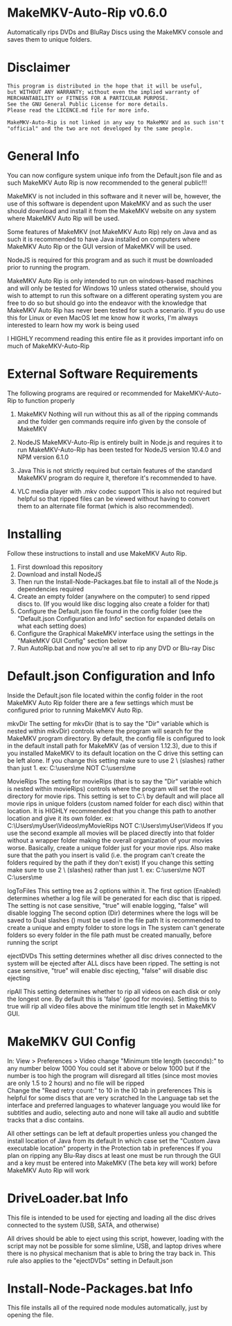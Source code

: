 # MakeMKV-Auto-Rip v0.6.0
Automatically rips DVDs and BluRay Discs using the MakeMKV console and saves them to unique folders.

# Disclaimer
    This program is distributed in the hope that it will be useful,
    but WITHOUT ANY WARRANTY; without even the implied warranty of
    MERCHANTABILITY or FITNESS FOR A PARTICULAR PURPOSE.
    See the GNU General Public License for more details.
    Please read the LICENCE.md file for more info.

    MakeMKV-Auto-Rip is not linked in any way to MakeMKV and as such isn't "official" and the two are not developed by the same people.

# General Info
You can now configure system unique info from the Default.json file and as such MakeMKV Auto Rip is now recommended to the general public!!!

MakeMKV is not included in this software and it never will be, however, the use of this software is dependent upon MakeMKV and as such the user should download and install it from the MakeMKV website on any system where MakeMKV Auto Rip will be used.

Some features of MakeMKV (not MakeMKV Auto Rip) rely on Java and as such it is recommended to have Java installed on computers where MakeMKV Auto Rip or the GUI version of MakeMKV will be used.

NodeJS is required for this program and as such it must be downloaded prior to running the program.

MakeMKV Auto Rip is only intended to run on windows-based machines and will only be tested for Windows 10 unless stated otherwise, should you wish to attempt to run this software on a different operating system you are free to do so but should go into the endeavor with the knowledge that MakeMKV Auto Rip has never been tested for such a scenario.
    If you do use this for Linux or even MacOS let me know how it works, I'm always interested to learn how my work is being used

I HIGHLY recommend reading this entire file as it provides important info on much of MakeMKV-Auto-Rip

# External Software Requirements
The following programs are required or recommended for MakeMKV-Auto-Rip to function properly

1. MakeMKV
    Nothing will run without this as all of the ripping commands and the folder gen commands require info given by the console of MakeMKV

2. NodeJS
    MakeMKV-Auto-Rip is entirely built in Node.js and requires it to run
    MakeMKV-Auto-Rip has been tested for NodeJS version 10.4.0 and NPM version 6.1.0

3. Java
    This is not strictly required but certain features of the standard MakeMKV program do require it, therefore it's recommended to have.

4. VLC media player with .mkv codec support
    This is also not required but helpful so that ripped files can be viewed without having to convert them to an alternate file format (which is also recommended).

# Installing
Follow these instructions to install and use MakeMKV Auto Rip.
1. First download this repository
2. Download and install NodeJS
3. Then run the Install-Node-Packages.bat file to install all of the Node.js dependencies required
4. Create an empty folder (anywhere on the computer) to send ripped discs to. (If you would like disc logging also create a folder for that)
5. Configure the Default.json file found in the config folder (see the "Default.json Configuration and Info" section for expanded details on what each setting does)
6. Configure the Graphical MakeMKV interface using the settings in the "MakeMKV GUI Config" section below
7. Run AutoRip.bat and now you're all set to rip any DVD or Blu-ray Disc

# Default.json Configuration and Info
Inside the Default.json file located within the config folder in the root MakeMKV Auto Rip folder there are a few settings which must be configured prior to running MakeMKV Auto Rip.

mkvDir
The setting for mkvDir (that is to say the "Dir" variable which is nested within mkvDir) controls where the program will search for the MakeMKV program directory.
By default, the config file is configured to look in the default install path for MakeMKV (as of version 1.12.3), due to this if you installed MakeMKV to its default location on the C drive this setting can be left alone.
If you change this setting make sure to use 2 \ (slashes) rather than just 1.
    ex: C:\\users\\me
    NOT C:\users\me

MovieRips
The setting for movieRips (that is to say the "Dir" variable which is nested within movieRips) controls where the program will set the root directory for movie rips.
    This setting is set to C:\\ by default and will place all movie rips in unique folders (custom named folder for each disc) within that location.
    It is HIGHLY recommended that you change this path to another location and give it its own folder.
        ex: C:\\Users\\myUser\\Videos\\myMovieRips
        NOT C:\\Users\\myUser\\Videos
    If you use the second example all movies will be placed directly into that folder without a wrapper folder making the overall organization of your movies worse.
        Basically, create a unique folder just for your movie rips.
    Also make sure that the path you insert is valid (i.e. the program can't create the folders required by the path if they don't exist)
    If you change this setting make sure to use 2 \ (slashes) rather than just 1.
        ex: C:\\users\\me
        NOT C:\users\me

logToFiles
This setting tree as 2 options within it.
The first option (Enabled) determines whether a log file will be generated for each disc that is ripped.
    The setting is not case sensitive, "true" will enable logging, "false" will disable logging
The second option (Dir) determines where the logs will be saved to
    Dual slashes (\) must be used in the file path
    It is recommended to create a unique and empty folder to store logs in
    The system can't generate folders so every folder in the file path must be created manually, before running the script

ejectDVDs
This setting determines whether all disc drives connected to the system will be ejected after ALL discs have been ripped.
    The setting is not case sensitive, "true" will enable disc ejecting, "false" will disable disc ejecting

ripAll
This setting determines whether to rip all videos on each disk or only the longest one. By default this is 'false' (good for movies).
    Setting this to true will rip all video files above the minimum title length set in MakeMKV GUI.

# MakeMKV GUI Config
In: View > Preferences > Video change "Minimum title length (seconds):" to any number below 1000
    You could set it above or below 1000 but if the number is too high the program will disregard all titles (since most movies are only 1.5 to 2 hours) and no file will be ripped\
Change the "Read retry count:" to 10 in the IO tab in preferences
    This is helpful for some discs that are very scratched
In the Language tab set the interface and preferred languages to whatever language you would like for subtitles and audio, selecting auto and none will take all audio and subtitle tracks that a disc contains.

All other settings can be left at default properties unless you changed the install location of Java from its default
    In which case set the "Custom Java executable location" property in the Protection tab in preferences
If you plan on ripping any Blu-Ray discs at least one must be run through the GUI and a key must be entered into MakeMKV (The beta key will work) before MakeMKV Auto Rip will work

# DriveLoader.bat Info
This file is intended to be used for ejecting and loading all the disc drives connected to the system (USB, SATA, and otherwise)

All drives should be able to eject using this script, however, loading with the script may not be possible for some slimline, USB, and laptop drives where there is no physical mechanism that is able to bring the tray back in.
    This rule also applies to the "ejectDVDs" setting in Default.json

# Install-Node-Packages.bat Info
This file installs all of the required node modules automatically, just by opening the file.